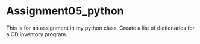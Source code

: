 # Assignment05_python
This is for an assignment in my python class.  Create a list of dictionaries for a CD inventory program.
